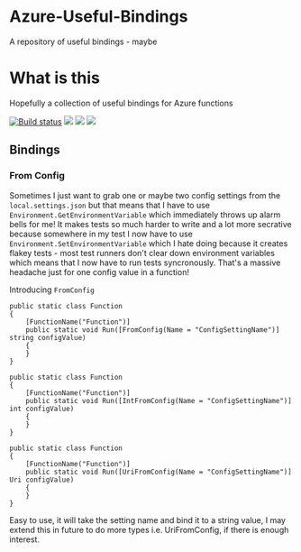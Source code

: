 # Azure-Useful-Bindings
A repository of useful bindings - maybe 

# What is this
Hopefully a collection of useful bindings for Azure functions

[![Build status](https://dev.azure.com/markdaviesesendex/AzureThings/_apis/build/status/AzureThings-ASP.NET%20Core-CI)](https://dev.azure.com/markdaviesesendex/AzureThings/_build/latest?definitionId=2) ![](https://img.shields.io/github/last-commit/MarkDaviesEsendex/Azure-Useful-Bindings.svg) [![](https://img.shields.io/nuget/v/Bindings.Azure.WebJobs.Extensions.UsefulBindings.svg)](https://www.nuget.org/packages/Bindings.Azure.WebJobs.Extensions.UsefulBindings/) [![](https://img.shields.io/nuget/dt/Bindings.Azure.WebJobs.Extensions.UsefulBindings.svg)](https://www.nuget.org/packages/Bindings.Azure.WebJobs.Extensions.UsefulBindings/)


## Bindings

### From Config
Sometimes I just want to grab one or maybe two config settings from the `local.settings.json` but that means that I have to use `Environment.GetEnvironmentVariable` which immediately throws up alarm bells for me! It makes tests so much harder to write and a lot more secrative because somewhere in my test I now have to use `Environment.SetEnvironmentVariable` which I hate doing because it creates flakey tests - most test runners don't clear down environment variables which means that I now have to run tests syncronously. That's a massive headache just for one config value in a function!

Introducing `FromConfig`

```
public static class Function
{
    [FunctionName("Function")]
    public static void Run([FromConfig(Name = "ConfigSettingName")] string configValue)
    {
    }
}
```

```
public static class Function
{
    [FunctionName("Function")]
    public static void Run([IntFromConfig(Name = "ConfigSettingName")] int configValue)
    {
    }
}
```

```
public static class Function
{
    [FunctionName("Function")]
    public static void Run([UriFromConfig(Name = "ConfigSettingName")] Uri configValue)
    {
    }
}
```
Easy to use, it will take the setting name and bind it to a string value, I may extend this in future to do more types i.e. UriFromConfig, if there is enough interest.
